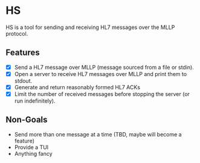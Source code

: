 # HS

HS is a tool for sending and receiving HL7 messages over the MLLP protocol.

## Features

- [X] Send a HL7 message over MLLP (message sourced from a file or stdin).
- [X] Open a server to receive HL7 messages over MLLP and print them to stdout.
- [X] Generate and return reasonably formed HL7 ACKs
- [X] Limit the number of received messages before stopping the server (or run indefinitely).

## Non-Goals

* Send more than one message at a time (TBD, maybe will become a feature)
* Provide a TUI
* Anything fancy


